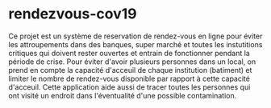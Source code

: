 # rendezvous-cov19
Ce projet est un système de reservation de rendez-vous en ligne pour éviter les attroupements dans des banques, super marché et toutes les instutitions critiques qui doivent rester ouvertes et entrain de fonctionner pendant la période de crise. Pour éviter d'avoir plusieurs personnes dans un local, on prend en compte la capacité d'acceuil de chaque institution (batiment) et limiter le nombre de rendez-vous disponible par rapport à cette capacité d'acceuil. Cette application aide aussi de tracer toutes les personnes qui ont visité un endroit dans l'éventualité d'une possible contamination.
